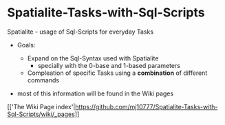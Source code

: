 Spatialite-Tasks-with-Sql-Scripts
=================================

Spatialite - usage of Sql-Scripts for everyday Tasks

* Goals:
   * Expand on the Sql-Syntax used with Spatialite 
      * specially with the 0-base and 1-based parameters
   * Compleation of specific Tasks using a **combination** of different commands

* most of this information will be found in the Wiki pages

[['The Wiki Page index'|https://github.com/mj10777/Spatialite-Tasks-with-Sql-Scripts/wiki/_pages]]
